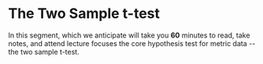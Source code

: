 # The Two Sample t-test 

In this segment, which we anticipate will take you **60** minutes to read, take notes, and attend lecture focuses the core hypothesis test for metric data -- the two sample t-test. 
